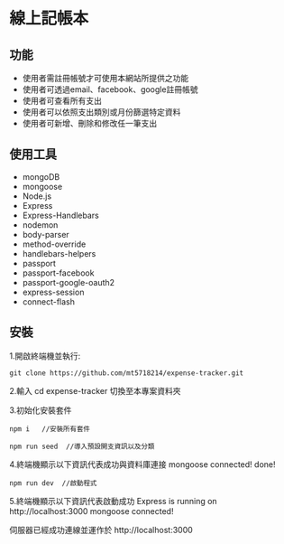 # 線上記帳本


## 功能

- 使用者需註冊帳號才可使用本網站所提供之功能
- 使用者可透過email、facebook、google註冊帳號
- 使用者可查看所有支出
- 使用者可以依照支出類別或月份篩選特定資料
- 使用者可新增、刪除和修改任一筆支出

## 使用工具

- mongoDB
- mongoose
- Node.js
- Express
- Express-Handlebars
- nodemon
- body-parser
- method-override
- handlebars-helpers
- passport
- passport-facebook
- passport-google-oauth2
- express-session
- connect-flash

## 安裝

1.開啟終端機並執行:

```
git clone https://github.com/mt5718214/expense-tracker.git
```

2.輸入 cd expense-tracker 切換至本專案資料夾


3.初始化安裝套件

```
npm i   //安裝所有套件
```

```
npm run seed  //導入預設開支資訊以及分類
```

4.終端機顯示以下資訊代表成功與資料庫連接
mongoose connected!
done!

```
npm run dev  //啟動程式
```

5.終端機顯示以下資訊代表啟動成功
Express is running on http://localhost:3000
mongoose connected!

伺服器已經成功連線並運作於 http://localhost:3000
